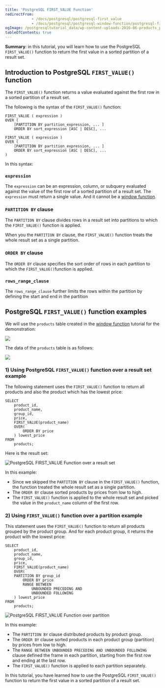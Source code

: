 ```yaml
---
title: 'PostgreSQL FIRST_VALUE Function'
redirectFrom:
            - /docs/postgresql/postgresql-first_value 
            - /docs/postgresql/postgresql-window-function/postgresql-first_value-function/
ogImage: /postgresqltutorial_data/wp-content-uploads-2016-06-products_product_groups_tables.png
tableOfContents: true
---
```


**Summary**: in this tutorial, you will learn how to use the PostgreSQL `FIRST_VALUE()` function to return the first value in a sorted partition of a result set.



## Introduction to PostgreSQL `FIRST_VALUE()` function



The `FIRST_VALUE()` function returns a value evaluated against the first row in a sorted partition of a result set.



The following is the syntax of the `FIRST_VALUE()` function:



```
FIRST_VALUE ( expression )
OVER (
    [PARTITION BY partition_expression, ... ]
    ORDER BY sort_expression [ASC | DESC], ...

```



```
FIRST_VALUE ( expression )
OVER (
    [PARTITION BY partition_expression, ... ]
    ORDER BY sort_expression [ASC | DESC], ...
)
```



In this syntax:



### `expression`



The `expression` can be an expression, column, or subquery evaluated against the value of the first row of a sorted partition of a result set. The `expression` must return a single value. And it cannot be a [window function](https://www.postgresqltutorial.com/postgresql-window-function/).



### `PARTITION BY` clause



The `PARTITION BY` clause divides rows in a result set into partitions to which the `FIRST_VALUE()` function is applied.



When you the `PARTITION BY` clause, the `FIRST_VALUE()` function treats the whole result set as a single partition.



### `ORDER BY` clause



The `ORDER BY` clause specifies the sort order of rows in each partition to which the `FIRST_VALUE()`function is applied.



### `rows_range_clause`



The `rows_range_clause` further limits the rows within the partition by defining the start and end in the partition



## PostgreSQL `FIRST_VALUE()` function examples



We will use the `products` table created in the [window function](https://www.postgresqltutorial.com/postgresql-window-function/) tutorial for the demonstration:



![](/postgresqltutorial_data/wp-content-uploads-2016-06-products_product_groups_tables.png)



The data of the `products` table is as follows:



![](/postgresqltutorial_data/wp-content-uploads-2019-05-products-table-sample-data.png)



### 1) Using PostgreSQL `FIRST_VALUE()` function over a result set example



The following statement uses the `FIRST_VALUE()` function to return all products and also the product which has the lowest price:



```
SELECT
    product_id,
    product_name,
    group_id,
    price,
    FIRST_VALUE(product_name)
    OVER(
        ORDER BY price
    ) lowest_price
FROM
    products;
```



Here is the result set:



![PostgreSQL FIRST_VALUE Function over a result set](/postgresqltutorial_data/wp-content-uploads-2019-12-PostgreSQL-FIRST_VALUE-Function-over-a-result-set.png)



In this example:



- Since we skipped the `PARTITION BY` clause in the `FIRST_VALUE()` function, the function treated the whole result set as a single partition.
- The `ORDER BY` clause sorted products by prices from low to high.
- The `FIRST_VALUE()` function is applied to the whole result set and picked the value in the `product_name` column of the first row.



### 2) Using `FIRST_VALUE()` function over a partition example



This statement uses the `FIRST_VALUE()` function to return all products grouped by the product group. And for each product group, it returns the product with the lowest price:



```
SELECT
    product_id,
    product_name,
	group_id,
    price,
    FIRST_VALUE(product_name)
    OVER(
	PARTITION BY group_id
        ORDER BY price
        RANGE BETWEEN
            UNBOUNDED PRECEDING AND
            UNBOUNDED FOLLOWING
    ) lowest_price
FROM
    products;
```



![PostgreSQL FIRST_VALUE Function over partition](/postgresqltutorial_data/wp-content-uploads-2019-12-PostgreSQL-FIRST_VALUE-Function-over-partition.png)



In this example:



- The `PARTITION BY` clause distributed products by product group.
- The `ORDER BY` clause sorted products in each product group (partition) by prices from low to high.
- The `RANGE BETWEEN UNBOUNDED PRECEDING AND UNBOUNDED FOLLOWING` clause defined the frame in each partition, starting from the first row and ending at the last row.
- The `FIRST_VALUE()` function is applied to each partition separately.



In this tutorial, you have learned how to use the PostgreSQL `FIRST_VALUE()` function to return the first value in a sorted partition of a result set.

